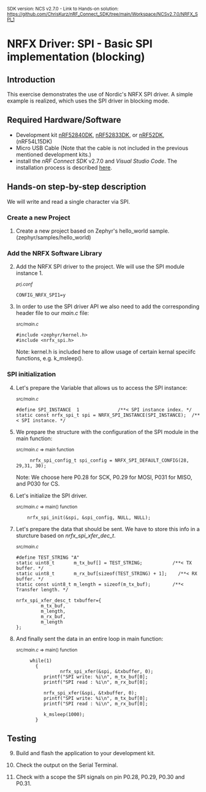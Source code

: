 <sup>SDK version: NCS v2.7.0  -  Link to Hands-on solution: https://github.com/ChrisKurz/nRF_Connect_SDK/tree/main/Workspace/NCSv2.7.0/NRFX_SPI_1</sup>

# NRFX Driver: SPI - Basic SPI implementation (blocking)

## Introduction

This exercise demonstrates the use of Nordic's NRFX SPI driver. A simple example is realized, which uses the SPI driver in blocking mode. 

## Required Hardware/Software
- Development kit [nRF52840DK](https://www.nordicsemi.com/Products/Development-hardware/nRF52840-DK), [nRF52833DK](https://www.nordicsemi.com/Products/Development-hardware/nRF52833-DK), or [nRF52DK](https://www.nordicsemi.com/Products/Development-hardware/nrf52-dk), (nRF54L15DK)
- Micro USB Cable (Note that the cable is not included in the previous mentioned development kits.)
- install the _nRF Connect SDK_ v2.7.0 and _Visual Studio Code_. The installation process is described [here](https://academy.nordicsemi.com/courses/nrf-connect-sdk-fundamentals/lessons/lesson-1-nrf-connect-sdk-introduction/topic/exercise-1-1/).

## Hands-on step-by-step description 
We will write and read a single character via SPI. 

### Create a new Project
1) Create a new project based on Zephyr's hello_world sample. (zephyr/samples/hello_world)


### Add the NRFX Software Library
2) Add the NRFX SPI driver to the project. We will use the SPI module instance 1.

	<sup>_prj.conf_</sup>

       CONFIG_NRFX_SPI1=y

3) In order to use the SPI driver API we also need to add the corresponding header file to our _main.c_ file:

	<sup>_src/main.c_</sup>

       #include <zephyr/kernel.h>
       #include <nrfx_spi.h>

   Note: kernel.h is included here to allow usage of certain kernal speciifc functions, e.g. k_msleep().


### SPI initialization
4) Let's prepare the Variable that allows us to access the SPI instance:

	<sup>_src/main.c_</sup>

       #define SPI_INSTANCE  1              /**< SPI instance index. */
       static const nrfx_spi_t spi = NRFX_SPI_INSTANCE(SPI_INSTANCE);  /**< SPI instance. */

5) We prepare the structure with the configuration of the SPI module in the main function:

	<sup>_src/main.c_ => main function</sup>

           	nrfx_spi_config_t spi_config = NRFX_SPI_DEFAULT_CONFIG(28, 29,31, 30);

   Note: We choose here P0.28 for SCK, P0.29 for MOSI, P031 for MISO, and P030 for CS.

6) Let's initialize the SPI driver.

	<sup>_src/main.c_ => main() function</sup>

           nrfx_spi_init(&spi, &spi_config, NULL, NULL); 

7) Let's prepare the data that should be sent. We have to store this info in a sturcture based on _nrfx_spi_xfer_dec_t_.

	<sup>_src/main.c_</sup>

       #define TEST_STRING "A"
       static uint8_t       m_tx_buf[] = TEST_STRING;           /**< TX buffer. */
       static uint8_t       m_rx_buf[sizeof(TEST_STRING) + 1];    /**< RX buffer. */
       static const uint8_t m_length = sizeof(m_tx_buf);        /**< Transfer length. */

       nrfx_spi_xfer_desc_t txbuffer={
	            m_tx_buf,
	            m_length,
	            m_rx_buf,
	            m_length
       };

8) And finally sent the data in an entire loop in main function:

	<sup>_src/main.c_ => main() function</sup>

           	while(1)
	          {	
			           nrfx_spi_xfer(&spi, &txbuffer, 0);
                 printf("SPI write: %i\n", m_tx_buf[0];
                 printf("SPI read : %i\n", m_rx_buf[0];
   
                 nrfx_spi_xfer(&spi, &txbuffer, 0);
                 printf("SPI write: %i\n", m_tx_buf[0];
                 printf("SPI read : %i\n", m_rx_buf[0];

                 k_msleep(1000);
	          }


## Testing

9) Build and flash the application to your development kit.

10) Check the output on the Serial Terminal.

11) Check with a scope the SPI signals on pin P0.28, P0.29, P0.30 and P0.31.
